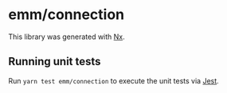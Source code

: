 # emm/connection

This library was generated with [Nx](https://nx.dev).

## Running unit tests

Run `yarn test emm/connection` to execute the unit tests via [Jest](https://jestjs.io).
